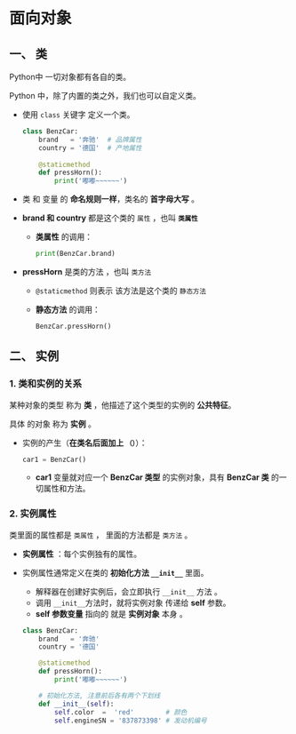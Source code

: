 # 面向对象

## 一、 类

Python中 一切对象都有各自的类。

Python 中，除了内置的类之外，我们也可以自定义类。

-   使用 `class` 关键字 定义一个类。

    ```python
    class BenzCar:    
        brand   = '奔驰'  # 品牌属性
        country = '德国'  # 产地属性
        
        @staticmethod
        def pressHorn(): 
            print('嘟嘟~~~~~~')
    ```

-   类 和 变量 的 **命名规则一样**，类名的 **首字母大写** 。

-   **brand 和 country** 都是这个类的 `属性` ，也叫 **`类属性`**

    -   **类属性** 的调用：

        ```python
        print(BenzCar.brand)
        ```

-   **pressHorn** 是类的方法 ，也叫 `类方法`

    -   `@staticmethod` 则表示 该方法是这个类的 `静态方法`

    -   **静态方法** 的调用：

        ```python
        BenzCar.pressHorn()
        ```

## 二、 实例

### 1. 类和实例的关系

某种对象的类型 称为 **类** ，他描述了这个类型的实例的 **公共特征**。

具体 的对象 称为 **实例** 。

-   实例的产生（**在类名后面加上 `（）`**）：

    ```python
    car1 = BenzCar()
    ```

    -   **car1** 变量就对应一个 **BenzCar 类型** 的实例对象，具有 **BenzCar 类** 的一切属性和方法。

### 2. 实例属性

类里面的属性都是 `类属性` ， 里面的方法都是 `类方法` 。 

-   **实例属性** ：每个实例独有的属性。

-   实例属性通常定义在类的 **初始化方法 `__init__`** 里面。

    -   解释器在创建好实例后，会立即执行 `__init__` 方法 。
    -   调用 `__init__`方法时，就将实例对象 传递给 **self** 参数。
    -   **self 参数变量** 指向的 就是 **实例对象** 本身 。

    ```python
    class BenzCar:    
        brand   = '奔驰'  
        country = '德国'  
    
        @staticmethod
        def pressHorn(): 
            print('嘟嘟~~~~~~')
    
        # 初始化方法, 注意前后各有两个下划线
        def __init__(self):
            self.color  =  'red'        # 颜色
            self.engineSN = '837873398' # 发动机编号
    ```

    